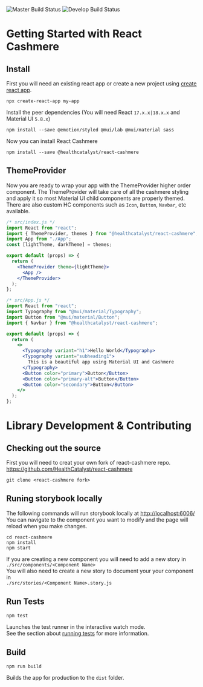 ![Master Build Status](https://dev.azure.com/healthcatalyst/CAP/_apis/build/status/HealthCatalyst.react-cashmere?branchName=master)
![Develop Build Status](https://dev.azure.com/healthcatalyst/CAP/_apis/build/status/HealthCatalyst.react-cashmere?branchName=dev)
# Getting Started with React Cashmere

## Install

First you will need an existing react app or create a new project using [create react app](https://reactjs.org/docs/create-a-new-react-app.html).

```
npx create-react-app my-app
```

Install the peer dependencies (You will need React `17.x.x|18.x.x` and Material UI `5.8.x`)

```shell
npm install --save @emotion/styled @mui/lab @mui/material sass
```

Now you can install React Cashmere

```
npm install --save @healthcatalyst/react-cashmere
```

## ThemeProvider

Now you are ready to wrap your app with the ThemeProvider higher order component.
The ThemeProvider will take care of all the cashmere styling and apply it so most Material UI child components are properly themed. There are also custom HC components such as `Icon`, `Button`, `Navbar`, etc available.

```jsx
/* src/index.js */
import React from "react";
import { ThemeProvider, themes } from "@healthcatalyst/react-cashmere";
import App from "./App";
const [lightTheme, darkTheme] = themes;

export default (props) => {
  return (
    <ThemeProvider theme={lightTheme}>
      <App />
    </ThemeProvider>
  );
};
```

```jsx
/* src/App.js */
import React from "react";
import Typography from "@mui/material/Typography";
import Button from "@mui/material/Button";
import { Navbar } from "@healthcatalyst/react-cashmere";

export default (props) => {
  return (
    <>
      <Typography variant="h1">Hello World</Typography>
      <Typography variant="subheading1">
        This is a beautiful app using Material UI and Cashmere
      </Typography>
      <Button color="primary">Button</Button>
      <Button color="primary-alt">Button</Button>
      <Button color="secondary">Button</Button>
    </>
  );
};
```

# Library Development & Contributing

## Checking out the source

First you will need to creat your own fork of react-cashmere repo. https://github.com/HealthCatalyst/react-cashmere

```
git clone <react-cashmere fork>
```

## Runing storybook locally

The following commands will run storybook locally at [http://localhost:6006/](http://localhost:6006/)
You can navigate to the component you want to modify and the page will reload when you make changes.

```
cd react-cashmere
npm install
npm start
```

If you are creating a new component you will need to add a new story in \
`./src/components/<Component Name>`\
You will also need to create a new story to document your your component in \
`./src/stories/<Component Name>.story.js`

## Run Tests

```
npm test
```

Launches the test runner in the interactive watch mode.\
See the section about [running tests](https://facebook.github.io/create-react-app/docs/running-tests) for more information.

## Build

```
npm run build
```

Builds the app for production to the `dist` folder.

